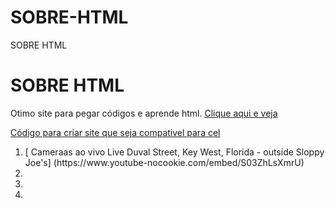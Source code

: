 # SOBRE-HTML
SOBRE HTML


<h1> SOBRE HTML</h1>

Otimo site para pegar códigos e aprende html. [Clique aqui e veja](https://www.w3schools.com/html/default.asp)

[Código para criar site que seja compativel para cel](https://www.w3schools.com/w3css/tryit.asp?filename=tryw3css_mobile_basic)

<ol>
  <li>
  [  Cameraas ao vivo Live Duval Street, Key West, Florida - outside Sloppy Joe's] (https://www.youtube-nocookie.com/embed/S03ZhLsXmrU)
  </li>
  
  <li>
    
  </li>
  
  <li>
    
  </li>
  
  <li>
    
  </li>
  
  
  
  
  
</ol>  
